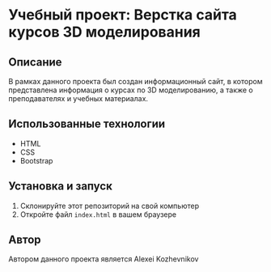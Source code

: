 
# Учебный проект: Верстка сайта курсов 3D моделирования

## Описание
В рамках данного проекта был создан информационный сайт, в котором представлена информация о курсах по 3D моделированию, а также о преподавателях и учебных материалах.

## Использованные технологии
- HTML
- CSS
- Bootstrap

## Установка и запуск
1. Склонируйте этот репозиторий на свой компьютер
2. Откройте файл `index.html` в вашем браузере

## Автор
Автором данного проекта является Alexei Kozhevnikov


